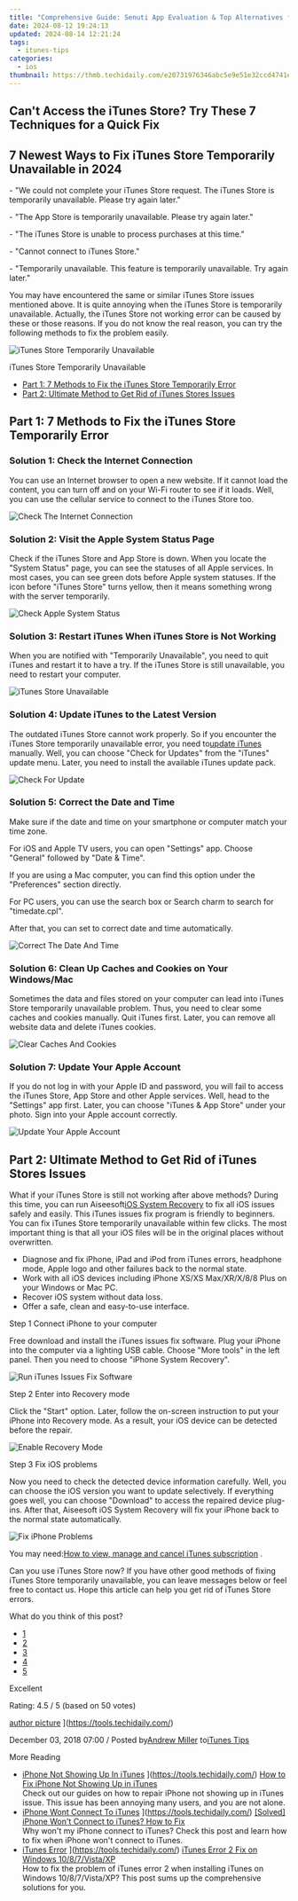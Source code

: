```yaml
---
title: "Comprehensive Guide: Senuti App Evaluation & Top Alternatives for Both Windows & macOS Users"
date: 2024-08-12 19:24:13
updated: 2024-08-14 12:21:24
tags:
  - itunes-tips
categories:
  - ios
thumbnail: https://thmb.techidaily.com/e20731976346abc5e9e51e32ccd4741e92a00f139a0758d467d321b1a71642cd.jpg
---
```


## Can't Access the iTunes Store? Try These 7 Techniques for a Quick Fix

## 7 Newest Ways to Fix iTunes Store Temporarily Unavailable in 2024

 \- "We could not complete your iTunes Store request. The iTunes Store is temporarily unavailable. Please try again later."

\- "The App Store is temporarily unavailable. Please try again later."

\- "The iTunes Store is unable to process purchases at this time."

\- "Cannot connect to iTunes Store."

 \- "Temporarily unavailable. This feature is temporarily unavailable. Try again later."

 You may have encountered the same or similar iTunes Store issues mentioned above. It is quite annoying when the iTunes Store is temporarily unavailable. Actually, the iTunes Store not working error can be caused by these or those reasons. If you do not know the real reason, you can try the following methods to fix the problem easily.

![iTunes Store Temporarily Unavailable](https://www.aiseesoft.com/images/solution/itunes-store-temporarily-unavailable/itunes-store-temporarily-unavailable.jpg)

iTunes Store Temporarily Unavailable

* [Part 1: 7 Methods to Fix the iTunes Store Temporarily Error](https://tools.techidaily.com/)
* [Part 2: Ultimate Method to Get Rid of iTunes Stores Issues](https://tools.techidaily.com/)

## Part 1: 7 Methods to Fix the iTunes Store Temporarily Error

### Solution 1: Check the Internet Connection

 You can use an Internet browser to open a new website. If it cannot load the content, you can turn off and on your Wi-Fi router to see if it loads. Well, you can use the cellular service to connect to the iTunes Store too.

![Check The Internet Connection](https://www.aiseesoft.com/images/solution/itunes-store-temporarily-unavailable/check-the-internet-connection.jpg)

### Solution 2: Visit the Apple System Status Page

 Check if the iTunes Store and App Store is down. When you locate the "System Status" page, you can see the statuses of all Apple services. In most cases, you can see green dots before Apple system statuses. If the icon before "iTunes Store" turns yellow, then it means something wrong with the server temporarily.

![Check Apple System Status](https://www.aiseesoft.com/images/solution/itunes-store-temporarily-unavailable/check-apple-system-status.jpg)

### Solution 3: Restart iTunes When iTunes Store is Not Working

 When you are notified with "Temporarily Unavailable", you need to quit iTunes and restart it to have a try. If the iTunes Store is still unavailable, you need to restart your computer.

![iTunes Store Unavailable](https://www.aiseesoft.com/images/solution/itunes-store-temporarily-unavailable/itunes-store-unavailable.jpg)

### Solution 4: Update iTunes to the Latest Version

 The outdated iTunes Store cannot work properly. So if you encounter the iTunes Store temporarily unavailable error, you need to[update iTunes](https://tools.techidaily.com/) manually. Well, you can choose "Check for Updates" from the "iTunes" update menu. Later, you need to install the available iTunes update pack.

![Check For Update](https://www.aiseesoft.com/images/solution/itunes-store-temporarily-unavailable/check-for-update.jpg)

### Solution 5: Correct the Date and Time

 Make sure if the date and time on your smartphone or computer match your time zone.

 For iOS and Apple TV users, you can open "Settings" app. Choose "General" followed by "Date & Time".

 If you are using a Mac computer, you can find this option under the "Preferences" section directly.

 For PC users, you can use the search box or Search charm to search for "timedate.cpl".

After that, you can set to correct date and time automatically.

![Correct The Date And Time](https://www.aiseesoft.com/images/solution/itunes-store-temporarily-unavailable/correct-the-date-and-time.jpg)

### Solution 6: Clean Up Caches and Cookies on Your Windows/Mac

 Sometimes the data and files stored on your computer can lead into iTunes Store temporarily unavailable problem. Thus, you need to clear some caches and cookies manually. Quit iTunes first. Later, you can remove all website data and delete iTunes cookies.

![Clear Caches And Cookies](https://www.aiseesoft.com/images/solution/itunes-store-temporarily-unavailable/clear-caches-and-cookies.jpg)

### Solution 7: Update Your Apple Account

 If you do not log in with your Apple ID and password, you will fail to access the iTunes Store, App Store and other Apple services. Well, head to the "Settings" app first. Later, you can choose "iTunes & App Store" under your photo. Sign into your Apple account correctly.

![Update Your Apple Account](https://www.aiseesoft.com/images/solution/itunes-store-temporarily-unavailable/update-your-apple-account.jpg)

## Part 2: Ultimate Method to Get Rid of iTunes Stores Issues

 What if your iTunes Store is still not working after above methods? During this time, you can run Aiseesoft[iOS System Recovery](https://tools.techidaily.com/aiseesoft/ios-system-recovery/) to fix all iOS issues safely and easily. This iTunes issues fix program is friendly to beginners. You can fix iTunes Store temporarily unavailable within few clicks. The most important thing is that all your iOS files will be in the original places without overwritten.

* Diagnose and fix iPhone, iPad and iPod from iTunes errors, headphone mode, Apple logo and other failures back to the normal state.
* Work with all iOS devices including iPhone XS/XS Max/XR/X/8/8 Plus on your Windows or Mac PC.
* Recover iOS system without data loss.
* Offer a safe, clean and easy-to-use interface.

[](https://secure.2checkout.com/order/cart.php?PRODS=4644627&QTY=1&AFFILIATE=108875) [](https://secure.2checkout.com/order/cart.php?PRODS=4659467&QTY=1&AFFILIATE=108875)

Step 1 Connect iPhone to your computer

 Free download and install the iTunes issues fix software. Plug your iPhone into the computer via a lighting USB cable. Choose "More tools" in the left panel. Then you need to choose "iPhone System Recovery".

![Run iTunes Issues Fix Software](https://www.aiseesoft.com/images/ios-system-recovery/connect.jpg)

Step 2 Enter into Recovery mode

 Click the "Start" option. Later, follow the on-screen instruction to put your iPhone into Recovery mode. As a result, your iOS device can be detected before the repair.

![Enable Recovery Mode](https://www.aiseesoft.com/images/ios-system-recovery/enable-dfu-mode.jpg)

Step 3 Fix iOS problems

 Now you need to check the detected device information carefully. Well, you can choose the iOS version you want to update selectively. If everything goes well, you can choose "Download" to access the repaired device plug-ins. After that, Aiseesoft iOS System Recovery will fix your iPhone back to the normal state automatically.

![Fix iPhone Problems](https://www.aiseesoft.com/images/ios-system-recovery/repairing.jpg)

 You may need:[How to view, manage and cancel iTunes subscription](https://tools.techidaily.com/) .

 Can you use iTunes Store now? If you have other good methods of fixing iTunes Store temporarily unavailable, you can leave messages below or feel free to contact us. Hope this article can help you get rid of iTunes Store errors.

What do you think of this post?

* [1](https://tools.techidaily.com/)
* [2](https://tools.techidaily.com/)
* [3](https://tools.techidaily.com/)
* [4](https://tools.techidaily.com/)
* [5](https://tools.techidaily.com/)

Excellent

Rating: 4.5 / 5 (based on 50 votes)

[author picture](https://www.aiseesoft.com/images/author/andrew.png) ](https://tools.techidaily.com/)

 December 03, 2018 07:00 / Posted by[Andrew Miller](https://tools.techidaily.com/) to[iTunes Tips](https://tools.techidaily.com/)

More Reading

* [iPhone Not Showing Up In iTunes](https://www.aiseesoft.com/images/more-reading/iphone-not-showing-up-in-itunes-s.jpg) ](https://tools.techidaily.com/) [How to Fix iPhone Not Showing Up in iTunes](https://tools.techidaily.com/)  
 Check out our guides on how to repair iPhone not showing up in iTunes issue. This issue has been annoying many users, and you are not alone.
* [iPhone Wont Connect To iTunes](https://www.aiseesoft.com/images/more-reading/iphone-wont-connect-to-itunes-s.jpg) ](https://tools.techidaily.com/) [ \[Solved\] iPhone Won't Connect to iTunes? How to Fix](https://tools.techidaily.com/)  
 Why won't my iPhone connect to iTunes? Check this post and learn how to fix when iPhone won't connect to iTunes.
* [iTunes Error](https://www.aiseesoft.com/images/more-reading/itunes-error-2-s.jpg) ](https://tools.techidaily.com/) [iTunes Error 2 Fix on Windows 10/8/7/Vista/XP](https://tools.techidaily.com/)  
 How to fix the problem of iTunes error 2 when installing iTunes on Windows 10/8/7/Vista/XP? This post sums up the comprehensive solutions for you.

<ins class="adsbygoogle"
     style="display:block"
     data-ad-format="autorelaxed"
     data-ad-client="ca-pub-7571918770474297"
     data-ad-slot="1223367746"></ins>



<ins class="adsbygoogle"
     style="display:block"
     data-ad-client="ca-pub-7571918770474297"
     data-ad-slot="8358498916"
     data-ad-format="auto"
     data-full-width-responsive="true"></ins>

